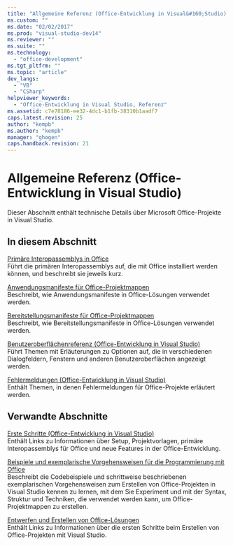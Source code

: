 ```yaml
---
title: "Allgemeine Referenz (Office-Entwicklung in Visual&#160;Studio) | Microsoft Docs"
ms.custom: ""
ms.date: "02/02/2017"
ms.prod: "visual-studio-dev14"
ms.reviewer: ""
ms.suite: ""
ms.technology: 
  - "office-development"
ms.tgt_pltfrm: ""
ms.topic: "article"
dev_langs: 
  - "VB"
  - "CSharp"
helpviewer_keywords: 
  - "Office-Entwicklung in Visual Studio, Referenz"
ms.assetid: c7e78186-ee32-4dc1-b1fb-38310b1aadf7
caps.latest.revision: 25
author: "kempb"
ms.author: "kempb"
manager: "ghogen"
caps.handback.revision: 21
---
```

# Allgemeine Referenz (Office-Entwicklung in Visual&#160;Studio)
  Dieser Abschnitt enthält technische Details über Microsoft Office\-Projekte in Visual Studio.  
  
## In diesem Abschnitt  
 [Primäre Interopassemblys in Office](../vsto/office-primary-interop-assemblies.md)  
 Führt die primären Interopassemblys auf, die mit Office installiert werden können, und beschreibt sie jeweils kurz.  
  
 [Anwendungsmanifeste für Office-Projektmappen](../vsto/application-manifests-for-office-solutions.md)  
 Beschreibt, wie Anwendungsmanifeste in Office\-Lösungen verwendet werden.  
  
 [Bereitstellungsmanifeste für Office-Projektmappen](../vsto/deployment-manifests-for-office-solutions.md)  
 Beschreibt, wie Bereitstellungsmanifeste in Office\-Lösungen verwendet werden.  
  
 [Benutzeroberflächenreferenz &#40;Office-Entwicklung in Visual Studio&#41;](../vsto/user-interface-reference-office-development-in-visual-studio.md)  
 Führt Themen mit Erläuterungen zu Optionen auf, die in verschiedenen Dialogfeldern, Fenstern und anderen Benutzeroberflächen angezeigt werden.  
  
 [Fehlermeldungen &#40;Office-Entwicklung in Visual Studio&#41;](../vsto/error-messages-office-development-in-visual-studio.md)  
 Enthält Themen, in denen Fehlermeldungen für Office\-Projekte erläutert werden.  
  
## Verwandte Abschnitte  
 [Erste Schritte &#40;Office-Entwicklung in Visual Studio&#41;](../vsto/getting-started-office-development-in-visual-studio.md)  
 Enthält Links zu Informationen über Setup, Projektvorlagen, primäre Interopassemblys für Office und neue Features in der Office\-Entwicklung.  
  
 [Beispiele und exemplarische Vorgehensweisen für die Programmierung mit Office](../vsto/office-development-samples-and-walkthroughs.md)  
 Beschreibt die Codebeispiele und schrittweise beschriebenen exemplarischen Vorgehensweisen zum Erstellen von Office\-Projekten in Visual Studio kennen zu lernen, mit dem Sie Experiment und mit der Syntax, Struktur und Techniken, die verwendet werden kann, um Office\-Projektmappen zu erstellen.  
  
 [Entwerfen und Erstellen von Office-Lösungen](../vsto/designing-and-creating-office-solutions.md)  
 Enthält Links zu Informationen über die ersten Schritte beim Erstellen von Office\-Projekten mit Visual Studio.  
  
  